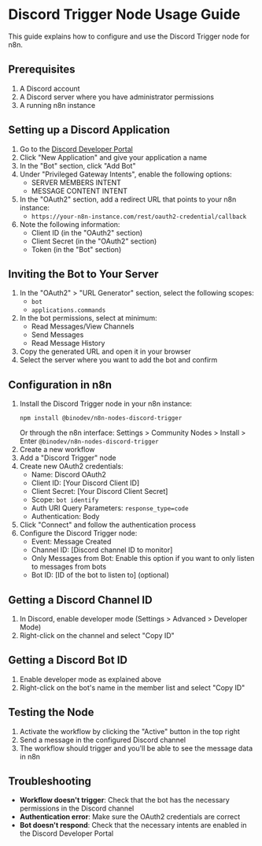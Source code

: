 # Discord Trigger Node Usage Guide

This guide explains how to configure and use the Discord Trigger node for n8n.

## Prerequisites

1. A Discord account
2. A Discord server where you have administrator permissions
3. A running n8n instance

## Setting up a Discord Application

1. Go to the [Discord Developer Portal](https://discord.com/developers/applications)
2. Click "New Application" and give your application a name
3. In the "Bot" section, click "Add Bot"
4. Under "Privileged Gateway Intents", enable the following options:
   - SERVER MEMBERS INTENT
   - MESSAGE CONTENT INTENT
5. In the "OAuth2" section, add a redirect URL that points to your n8n instance:
   - `https://your-n8n-instance.com/rest/oauth2-credential/callback`
6. Note the following information:
   - Client ID (in the "OAuth2" section)
   - Client Secret (in the "OAuth2" section)
   - Token (in the "Bot" section)

## Inviting the Bot to Your Server

1. In the "OAuth2" > "URL Generator" section, select the following scopes:
   - `bot`
   - `applications.commands`
2. In the bot permissions, select at minimum:
   - Read Messages/View Channels
   - Send Messages
   - Read Message History
3. Copy the generated URL and open it in your browser
4. Select the server where you want to add the bot and confirm

## Configuration in n8n

1. Install the Discord Trigger node in your n8n instance:
   ```
   npm install @binodev/n8n-nodes-discord-trigger
   ```
   Or through the n8n interface: Settings > Community Nodes > Install > Enter `@binodev/n8n-nodes-discord-trigger`
2. Create a new workflow
3. Add a "Discord Trigger" node
4. Create new OAuth2 credentials:
   - Name: Discord OAuth2
   - Client ID: [Your Discord Client ID]
   - Client Secret: [Your Discord Client Secret]
   - Scope: `bot identify`
   - Auth URI Query Parameters: `response_type=code`
   - Authentication: Body
5. Click "Connect" and follow the authentication process
6. Configure the Discord Trigger node:
   - Event: Message Created
   - Channel ID: [Discord channel ID to monitor]
   - Only Messages from Bot: Enable this option if you want to only listen to messages from bots
   - Bot ID: [ID of the bot to listen to] (optional)

## Getting a Discord Channel ID

1. In Discord, enable developer mode (Settings > Advanced > Developer Mode)
2. Right-click on the channel and select "Copy ID"

## Getting a Discord Bot ID

1. Enable developer mode as explained above
2. Right-click on the bot's name in the member list and select "Copy ID"

## Testing the Node

1. Activate the workflow by clicking the "Active" button in the top right
2. Send a message in the configured Discord channel
3. The workflow should trigger and you'll be able to see the message data in n8n

## Troubleshooting

- **Workflow doesn't trigger**: Check that the bot has the necessary permissions in the Discord channel
- **Authentication error**: Make sure the OAuth2 credentials are correct
- **Bot doesn't respond**: Check that the necessary intents are enabled in the Discord Developer Portal 